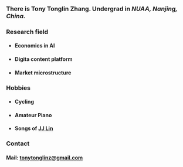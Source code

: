 ### There is __Tony Tonglin Zhang__. Undergrad in _NUAA, Nanjing, China._

### Research field 
- #### Economics in AI
- #### Digita content platform
- #### Market microstructure 

### Hobbies 
- #### Cycling
- #### Amateur Piano
- #### Songs of [JJ Lin](https://www.youtube.com/jjlin)
### 
  
### Contact
#### Mail: tonytonglinz@gmail.com
